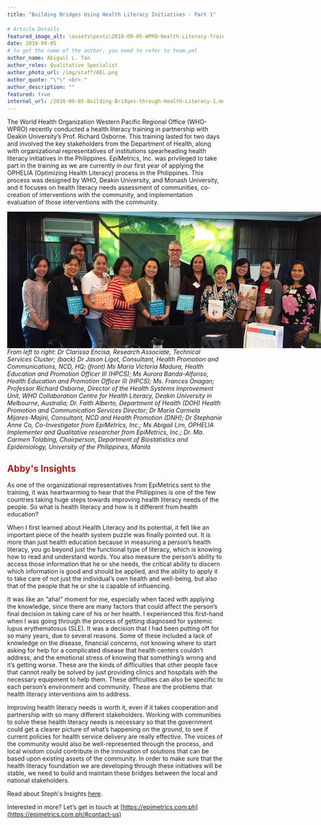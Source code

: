```yaml
---
title: "Building Bridges Using Health Literacy Initiatives - Part 1"

# Article Details
featured_image_alt: \assets\posts\2018-09-05-WPRO-Health-Literacy-Training\1.png
date: 2018-09-05
# to get the name of the author, you need to refer to team.yml
author_name: Abigail L. Tan
author_roles: Qualitative Specialist
author_photo_url: /img/staff/AEL.png
author_quote: "\"\" <br> "
author_description: "" 
featured: true
internal_url: /2018-09-05-Building-Bridges-through-Health-Literacy-1.md
---
```


The World Health Organization Western Pacific Regional Office (WHO-WPRO) recently conducted a health literacy training in partnership with Deakin University’s Prof. Richard Osborne. This training lasted for two days and involved the key stakeholders from the Department of Health, along with organizational representatives of institutions spearheading health literacy initiatives in the Philippines. EpiMetrics, Inc. was privileged to take part in the training as we are currently in our first year of applying the OPHELIA (Optimizing Health Literacy) process in the Philippines. This process was designed by WHO, Deakin University, and Monash University, and it focuses on health literacy needs assessment of communities, co-creation of interventions with the community, and implementation evaluation of those interventions with the community. 

<img src="\assets\posts\2018-09-05-WPRO-Health-Literacy-Training\1.png" 
    style="max-width: calc(200% - 50px);>;
    max-height: 500px;
    display: block;
    margin-left: auto;
    margin-right: auto;"><i>From left to right: Dr Clarissa Encisa, Research Associate, Technical Services Cluster; (back) Dr Jason Ligot, Consultant, Health Promotion and Communications, NCD, HQ; (front) Ms Maria Victoria Madura, Health Education and Promotion Officer III (HPCS); Ms Aurora Banda-Alfonso, Health Education and Promotion Officer III (HPCS); Ms. Frances Onagan; Professor Richard Osborne, Director of the Health Systems Improvement Unit, WHO Collaboration Centre for Health Literacy, Deakin University in Melbourne, Australia; Dr. Faith Alberto, Department of Health (DOH) Health Promotion and Communication Services Director; Dr Maria Carmela Mijares-Majini, Consultant, NCD and Health Promotion (DNH); Dr Stephanie Anne Co, Co-Investigator from EpiMetrics, Inc.; Ms Abigail Lim, OPHELIA Implementer and Qualitative researcher from EpiMetrics, Inc.; Dr. Ma. Carmen Tolabing, Chairperson, Department of Biostatistics and Epidemiology, University of the Philippines, Manila</i><br>


<h2 style="color: #bd1515;">Abby's Insights</h2>

As one of the organizational representatives from EpiMetrics sent to the training, it was heartwarming to hear that the Philippines is one of the few countries taking huge steps towards improving health literacy needs of the people. So what is health literacy and how is it different from health education? 

When I first learned about Health Literacy and its potential, it felt like an important piece of the health system puzzle was finally pointed out. It is more than just health education because in measuring a person’s health literacy, you go beyond just the functional type of literacy, which is knowing how to read and understand words. You also measure the person’s ability to access those information that he or she needs, the critical ability to discern which information is good and should be applied, and the ability to apply it to take care of not just the individual’s own health and well-being, but also that of the people that he or she is capable of influencing. 

It was like an “aha!” moment for me, especially when faced with applying the knowledge, since there are many factors that could affect the person’s final decision in taking care of his or her health. I experienced this first-hand when I was going through the process of getting diagnosed for systemic lupus erythematosus (SLE). It was a decision that I had been putting off for so many years, due to several reasons. Some of these included a lack of knowledge on the disease, financial concerns, not knowing where to start asking for help for a complicated disease that health centers couldn’t address, and the emotional stress of knowing that something’s wrong and it’s getting worse. These are the kinds of difficulties that other people face that cannot really be solved by just providing clinics and hospitals with the necessary equipment to help them. These difficulties can also be specific to each person’s environment and community. These are the problems that health literacy interventions aim to address. 

Improving health literacy needs is worth it, even if it takes cooperation and partnership with so many different stakeholders. Working with communities to solve these health literacy needs is necessary so that the government could get a clearer picture of what’s happening on the ground, to see if current policies for health service delivery are really effective. The voices of the community would also be well-represented through the process, and local wisdom could contribute in the innovation of solutions that can be based upon existing assets of the community. In order to make sure that the health literacy foundation we are developing through these initiatives will be stable, we need to build and maintain these bridges between the local and national stakeholders. 

Read about Steph's Insights [here](https://epimetrics.com.ph/2018-09-05-Building-Bridges-through-Health-Literacy-2).

Interested in more? Let’s get in touch at [https://epimetrics.com.ph](https://epimetrics.com.ph/#contact-us)
